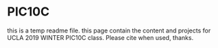 # PIC10C
this is a temp readme file.
this page contain the content and projects for UCLA 2019 WINTER PIC10C class.
Please cite when used, thanks.
